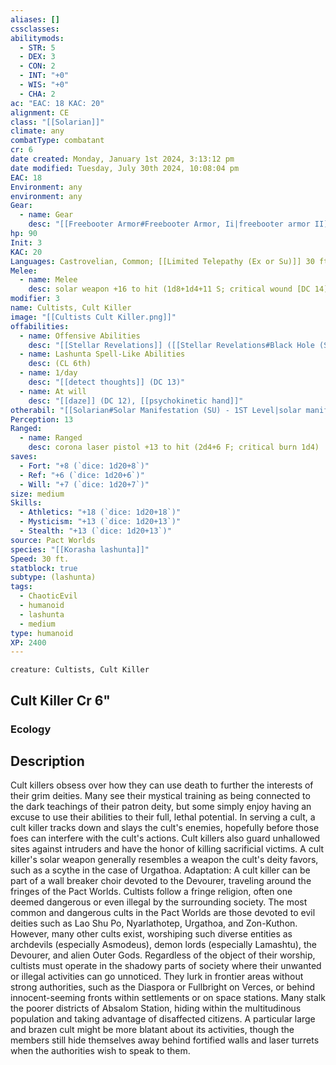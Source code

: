 ```yaml
---
aliases: []
cssclasses: 
abilitymods:
  - STR: 5
  - DEX: 3
  - CON: 2
  - INT: "+0"
  - WIS: "+0"
  - CHA: 2
ac: "EAC: 18 KAC: 20"
alignment: CE
class: "[[Solarian]]"
climate: any
combatType: combatant
cr: 6
date created: Monday, January 1st 2024, 3:13:12 pm
date modified: Tuesday, July 30th 2024, 10:08:04 pm
EAC: 18
Environment: any
environment: any
Gear:
  - name: Gear
    desc: "[[Freebooter Armor#Freebooter Armor, Ii|freebooter armor II]], [[Laser Pistol#Laser Pistol, Corona|corona laser pistol]] with 1 [[Battery#Battery, Standard|Battery]] (20 charges),  [[Gluon#Gluon, Least|least gluon crystal]]"
hp: 90
Init: 3
KAC: 20
Languages: Castrovelian, Common; [[Limited Telepathy (Ex or Su)]] 30 ft.
Melee:
  - name: Melee
    desc: solar weapon +16 to hit (1d8+1d4+11 S; critical wound [DC 14])
modifier: 3
name: Cultists, Cult Killer
image: "[[Cultists Cult Killer.png]]"
offabilities:
  - name: Offensive Abilities
    desc: "[[Stellar Revelations]] ([[Stellar Revelations#Black Hole (SU))|black hole]] [25-ft. radius, pull 15 ft., DC 14], [[Stellar Revelations#Defy Gravity (SU))|defy gravity]], [[Stellar Revelations#Stellar Rush (SU))|stellar rush]] [3d6 F, DC 14], [[Stellar Revelations#GSupernova (SU))|supernova]] [10-ft. radius, 7d6 F, DC 14])"
  - name: Lashunta Spell-Like Abilities
    desc: (CL 6th)
  - name: 1/day
    desc: "[[detect thoughts]] (DC 13)"
  - name: At will
    desc: "[[daze]] (DC 12), [[psychokinetic hand]]"
otherabil: "[[Solarian#Solar Manifestation (SU) - 1ST Level|solar manifestation]] ([[Solarian#Solar Weapon|solar weapon]]), [[Stellar Alignment Su|Stellar Alignment]]"
Perception: 13
Ranged:
  - name: Ranged
    desc: corona laser pistol +13 to hit (2d4+6 F; critical burn 1d4)
saves:
  - Fort: "+8 (`dice: 1d20+8`)"
  - Ref: "+6 (`dice: 1d20+6`)"
  - Will: "+7 (`dice: 1d20+7`)"
size: medium
Skills:
  - Athletics: "+18 (`dice: 1d20+18`)"
  - Mysticism: "+13 (`dice: 1d20+13`)"
  - Stealth: "+13 (`dice: 1d20+13`)"
source: Pact Worlds
species: "[[Korasha lashunta]]"
Speed: 30 ft.
statblock: true
subtype: (lashunta)
tags:
  - ChaoticEvil
  - humanoid
  - lashunta
  - medium
type: humanoid
XP: 2400
---
```


```statblock
creature: Cultists, Cult Killer
```

## Cult Killer Cr 6"

### Ecology

## Description

Cult killers obsess over how they can use death to further the interests of their grim deities. Many see their mystical training as being connected to the dark teachings of their patron deity, but some simply enjoy having an excuse to use their abilities to their full, lethal potential. In serving a cult, a cult killer tracks down and slays the cult's enemies, hopefully before those foes can interfere with the cult's actions. Cult killers also guard unhallowed sites against intruders and have the honor of killing sacrificial victims. A cult killer's solar weapon generally resembles a weapon the cult's deity favors, such as a scythe in the case of Urgathoa.
Adaptation: A cult killer can be part of a wall breaker choir devoted to the Devourer, traveling around the fringes of the Pact Worlds.
Cultists follow a fringe religion, often one deemed dangerous or even illegal by the surrounding society. The most common and dangerous cults in the Pact Worlds are those devoted to evil deities such as Lao Shu Po, Nyarlathotep, Urgathoa, and Zon-Kuthon. However, many other cults exist, worshiping such diverse entities as archdevils (especially Asmodeus), demon lords (especially Lamashtu), the Devourer, and alien Outer Gods.
Regardless of the object of their worship, cultists must operate in the shadowy parts of society where their unwanted or illegal activities can go unnoticed. They lurk in frontier areas without strong authorities, such as the Diaspora or Fullbright on Verces, or behind innocent-seeming fronts within settlements or on space stations. Many stalk the poorer districts of Absalom Station, hiding within the multitudinous population and taking advantage of disaffected citizens. A particular large and brazen cult might be more blatant about its activities, though the members still hide themselves away behind fortified walls and laser turrets when the authorities wish to speak to them.
